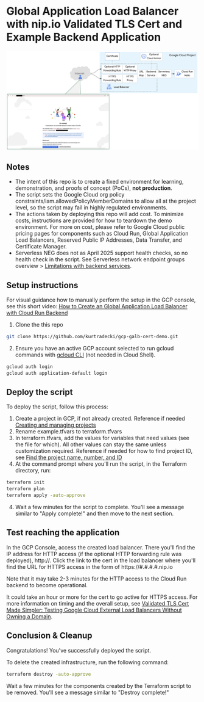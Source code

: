 # Global Application Load Balancer with nip.io Validated TLS Cert and Example Backend Application

![architecture](./architecture.jpg)

## Notes
* The intent of this repo is to create a fixed environment for learning, demonstration, and proofs of concept (PoCs), **not production**.
* The script sets the Google Cloud org policy constraints/iam.allowedPolicyMemberDomains to allow all at the project level, so the script may fail in highly regulated environments.
* The actions taken by deploying this repo will add cost. To minimize costs, instructions are provided for how to teardown the demo environment. For more on cost, please refer to Google Cloud public pricing pages for components such as Cloud Run, Global Application Load Balancers, Reserved Public IP Addresses, Data Transfer, and Certificate Manager. 
* Serverless NEG does not as April 2025 support health checks, so no health check in the script. See Serverless network endpoint groups overview > [Limitations with backend services](https://cloud.google.com/load-balancing/docs/negs/serverless-neg-concepts#backend-service-limitations).

## Setup instructions

For visual guidance how to manually perform the setup in the GCP console, see this short video: [How to Create an Global Application Load Balancer with Cloud Run Backend](https://www.youtube.com/watch?v=JRiStVpTH1w)

1. Clone the this repo

```sh
git clone https://github.com/kurtradecki/gcp-galb-cert-demo.git
```

2. Ensure you have an active GCP account selected to run gcloud commands with [gcloud CLI](https://cloud.google.com/sdk/docs/install) (not needed in Cloud Shell).

```sh
gcloud auth login
gcloud auth application-default login
```

## Deploy the script

To deploy the script, follow this process:
1. Create a project in GCP, if not already created. Reference if needed [Creating and managing projects](https://cloud.google.com/resource-manager/docs/creating-managing-projects)
2. Rename example.tfvars to terraform.tfvars
3. In terraform.tfvars, add the values for variables that need values (see the file for which). All other values can stay the same unless customization required. Reference if needed for how to find project ID, see [Find the project name, number, and ID](https://cloud.google.com/resource-manager/docs/creating-managing-projects#identifying_projects)
4. At the command prompt where you'll run the script, in the Terraform directory, run:

```sh 
terraform init
terraform plan
terraform apply -auto-approve
```

4. Wait a few minutes for the script to complete. You'll see a message similar to "Apply complete!" and then move to the next section.

## Test reaching the application

In the GCP Console, access the created load balancer. There you'll find the IP address for HTTP access (if the optional HTTP forwarding rule was deployed), http://<ip-address>. Click the link to the cert in the load balancer where you'll find the URL for HTTPS access in the form of https://#.#.#.#.nip.io

Note that it may take 2-3 minutes for the HTTP access to the Cloud Run backend to become operational. 

It could take an hour or more for the cert to go active for HTTPS access. For more information on timing and the overall setup, see [Validated TLS Cert Made Simpler: Testing Google Cloud External Load Balancers Without Owning a Domain](https://medium.com/google-cloud/validated-tls-cert-made-simpler-testing-google-cloud-external-load-balancers-without-owning-a-d5a972bac3b2).

## Conclusion & Cleanup

Congratulations! You've successfully deployed the script.

To delete the created infrastructure, run the following command:

```sh
terraform destroy -auto-approve
```

Wait a few minutes for the components created by the Terraform script to be removed. You'll see a message similar to "Destroy complete!" 
